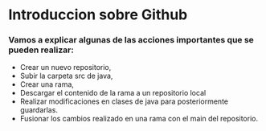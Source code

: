 # Introduccion sobre Github

### Vamos a explicar algunas de las acciones importantes que se pueden realizar:
- Crear un nuevo repositorio,
- Subir la carpeta src de java,
- Crear una rama,
- Descargar el contenido de la rama a un repositorio local
- Realizar modificaciones en clases de java para posteriormente guardarlas.
- Fusionar los cambios realizado en una rama con el main del repositorio.
